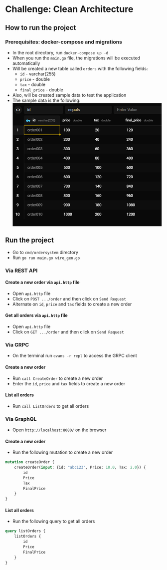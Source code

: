 # Challenge: Clean Architecture

## How to run the project

### Prerequisites: docker-compose and migrations
* In the root directory, run `docker-compose up -d`
* When you run the `main.go` file, the migrations will be executed automatically
* Will be created a new table called `orders` with the following fields:
    * `id` - varchar(255)
    * `price` - double
    * `tax` - double
    * `final_price` - double
* Also, will be created sample data to test the application
* The sample data is the following:
![sample data](./assets/sample.png)


## Run the project
* Go to `cmd/ordersystem` directory 
* Run `go run main.go wire_gen.go`

### Via REST API
#### Create a new order via `api.http` file
* Open `api.http` file
* Click on `POST .../order` and then click on `Send Request`
* Alternate on `id`, `price` and `tax` fields to create a new order

#### Get all orders via `api.http` file
* Open `api.http` file
* Click on `GET .../order` and then click on `Send Request`

### Via GRPC
* On the terminal run `evans -r repl` to access the GRPC client
#### Create a new order
* Run `call CreateOrder` to create a new order
* Enter the `id`, `price` and `tax` fields to create a new order
#### List all orders
* Run `call ListOrders` to get all orders

### Via GraphQL
* Open `http://localhost:8080/` on the browser
#### Create a new order
* Run the following mutation to create a new order
```graphql
mutation createOrder {
    createOrder(input: {id: "abc123", Price: 10.0, Tax: 2.0}) {
        id
        Price
        Tax
        FinalPrice
    }
}
```

#### List all orders
* Run the following query to get all orders
```graphql
query listOrders {
    listOrders {
        id
        Price
        FinalPrice
    }
}
```